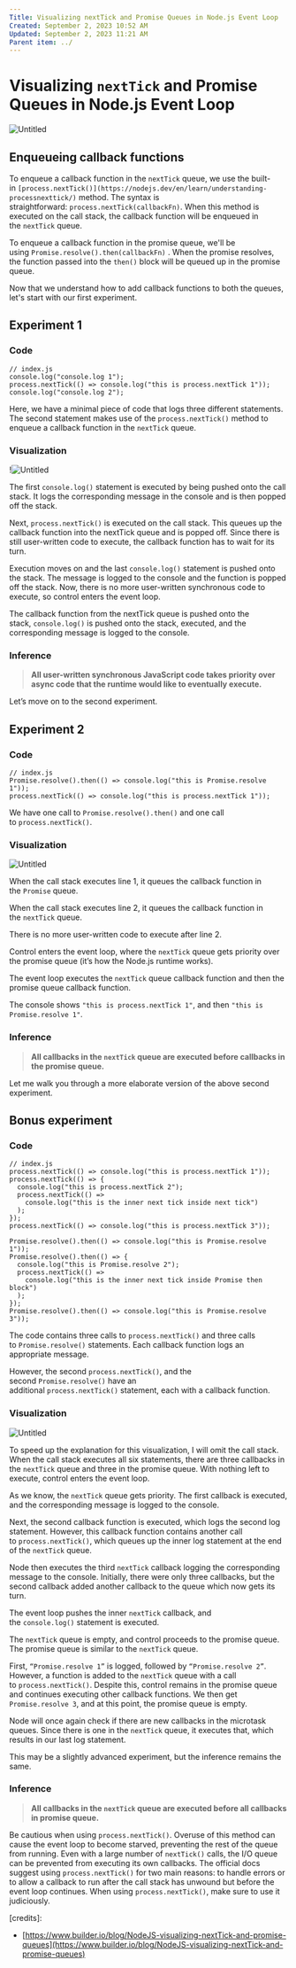 ```yaml
---
Title: Visualizing nextTick and Promise Queues in Node.js Event Loop
Created: September 2, 2023 10:52 AM
Updated: September 2, 2023 11:21 AM
Parent item: ../
---
```


# Visualizing `nextTick` and Promise Queues in Node.js Event Loop

![Untitled](./assets/Untitled.png)

## **Enqueueing callback functions**

To enqueue a callback function in the `nextTick` queue, we use the built-in `[process.nextTick()](https://nodejs.dev/en/learn/understanding-processnexttick/)` method. The syntax is straightforward: `process.nextTick(callbackFn)`. When this method is executed on the call stack, the callback function will be enqueued in the `nextTick` queue.

To enqueue a callback function in the promise queue, we'll be using `Promise.resolve().then(callbackFn)` . When the promise resolves, the function passed into the `then()` block will be queued up in the promise queue.

Now that we understand how to add callback functions to both the queues, let's start with our first experiment.

## **Experiment 1**

### **Code**

```node
// index.js
console.log("console.log 1");
process.nextTick(() => console.log("this is process.nextTick 1"));
console.log("console.log 2");
```

Here, we have a minimal piece of code that logs three different statements. The second statement makes use of the `process.nextTick()` method to enqueue a callback function in the `nextTick` queue.

### Visualization

!![Untitled](./assets/Untitled.gif)

The first `console.log()` statement is executed by being pushed onto the call stack. It logs the corresponding message in the console and is then popped off the stack.

Next, `process.nextTick()` is executed on the call stack. This queues up the callback function into the nextTick queue and is popped off. Since there is still user-written code to execute, the callback function has to wait for its turn.

Execution moves on and the last `console.log()` statement is pushed onto the stack. The message is logged to the console and the function is popped off the stack. Now, there is no more user-written synchronous code to execute, so control enters the event loop.

The callback function from the nextTick queue is pushed onto the stack, `console.log()` is pushed onto the stack, executed, and the corresponding message is logged to the console.

### ****Inference****

> **All user-written synchronous JavaScript code takes priority over async code that the runtime would like to eventually execute.**
> 

Let’s move on to the second experiment.

## **Experiment 2**

### **Code**

```node
// index.js
Promise.resolve().then(() => console.log("this is Promise.resolve 1"));
process.nextTick(() => console.log("this is process.nextTick 1"));
```

We have one call to `Promise.resolve().then()` and one call to `process.nextTick()`.

### Visualization

![Untitled](./assets/Untitled%201.gif)

When the call stack executes line 1, it queues the callback function in the `Promise` queue.

When the call stack executes line 2, it queues the callback function in the `nextTick` queue.

There is no more user-written code to execute after line 2.

Control enters the event loop, where the `nextTick` queue gets priority over the promise queue (it’s how the Node.js runtime works).

The event loop executes the `nextTick` queue callback function and then the promise queue callback function.

The console shows `"this is process.nextTick 1"`, and then `"this is Promise.resolve 1"`.

### **Inference**

> **All callbacks in the `nextTick` queue are executed before callbacks in the promise queue.**
> 

Let me walk you through a more elaborate version of the above second experiment.

## **Bonus experiment**

### **Code**

```node
// index.js
process.nextTick(() => console.log("this is process.nextTick 1"));
process.nextTick(() => {
  console.log("this is process.nextTick 2");
  process.nextTick(() =>
    console.log("this is the inner next tick inside next tick")
  );
});
process.nextTick(() => console.log("this is process.nextTick 3"));

Promise.resolve().then(() => console.log("this is Promise.resolve 1"));
Promise.resolve().then(() => {
  console.log("this is Promise.resolve 2");
  process.nextTick(() =>
    console.log("this is the inner next tick inside Promise then block")
  );
});
Promise.resolve().then(() => console.log("this is Promise.resolve 3"));
```

The code contains three calls to `process.nextTick()` and three calls to `Promise.resolve()` statements. Each callback function logs an appropriate message.

However, the second `process.nextTick()`, and the second `Promise.resolve()` have an additional `process.nextTick()` statement, each with a callback function.

### Visualization

![Untitled](./assets/Untitled%202.gif)

To speed up the explanation for this visualization, I will omit the call stack. When the call stack executes all six statements, there are three callbacks in the `nextTick` queue and three in the promise queue. With nothing left to execute, control enters the event loop.

As we know, the `nextTick` queue gets priority. The first callback is executed, and the corresponding message is logged to the console.

Next, the second callback function is executed, which logs the second log statement. However, this callback function contains another call to `process.nextTick()`, which queues up the inner log statement at the end of the `nextTick` queue.

Node then executes the third `nextTick` callback logging the corresponding message to the console. Initially, there were only three callbacks, but the second callback added another callback to the queue which now gets its turn.

The event loop pushes the inner `nextTick` callback, and the `console.log()` statement is executed.

The `nextTick` queue is empty, and control proceeds to the promise queue. The promise queue is similar to the `nextTick` queue.

First, `“Promise.resolve 1”` is logged, followed by `“Promise.resolve 2”`. However, a function is added to the `nextTick` queue with a call to `process.nextTick()`. Despite this, control remains in the promise queue and continues executing other callback functions. We then get `Promise.resolve 3`, and at this point, the promise queue is empty.

Node will once again check if there are new callbacks in the microtask queues. Since there is one in the `nextTick` queue, it executes that, which results in our last log statement.

This may be a slightly advanced experiment, but the inference remains the same.

### **Inference**

> **All callbacks in the `nextTick` queue are executed before all callbacks in promise queue.**
> 

Be cautious when using `process.nextTick()`. Overuse of this method can cause the event loop to become starved, preventing the rest of the queue from running. Even with a large number of `nextTick()` calls, the I/O queue can be prevented from executing its own callbacks. The official docs suggest using `process.nextTick()` for two main reasons: to handle errors or to allow a callback to run after the call stack has unwound but before the event loop continues. When using `process.nextTick()`, make sure to use it judiciously.

[credits]:

- [https://www.builder.io/blog/NodeJS-visualizing-nextTick-and-promise-queues](https://www.builder.io/blog/NodeJS-visualizing-nextTick-and-promise-queues)